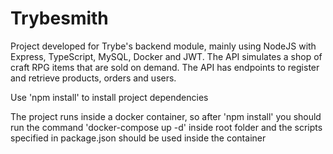 # Trybesmith

<p>
Project developed for Trybe's backend module, mainly using NodeJS with Express, TypeScript, MySQL, Docker and JWT. The API simulates a shop of craft RPG items that are sold on demand. The API has endpoints to register and retrieve products, orders and users.
</p> 

<p> Use 'npm install' to install project dependencies </p> 

<p>The project runs inside a docker container, so after 'npm install' you should run the command 'docker-compose up -d' inside root folder and the scripts specified in package.json should be used inside the container</p>


